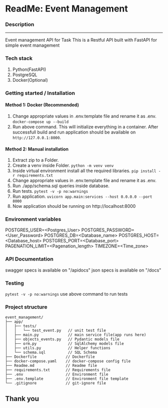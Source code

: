 # ReadMe: Event Management
### Description
---
Event management API for Task
This is a Restful API built with FastAPI for simple event management

### Tech stack
1. Python(FastAPI)
2. PostgreSQL
3. Docker(Optional)

### Getting started / Installation
#### Method 1: Docker (Recommended)
1. Change appropriate values in .env.template file and rename it as .env.
``` docker-compose up --build ```
2. Run above command. This will initialize everything in a container. After successfull build and run application should be available on ```http://127.0.0.1:8000```.
#### Method 2: Manual installation
1. Extract zip to a Folder.
2. Create a venv inside Folder.
```python -m venv venv```
3. Inside virtual environment install all the required libraries.
```pip install -r requirements.txt```
4. Change appropriate values in .env.template file and rename it as .env.
5. Run ./app/schema.sql queries inside database.
6. Run tests.
```pytest -v -p no:warnings```
7. Run application.
```uvicorn app.main:services --host 0.0.0.0 --port 8000```
8. Now application should be running on http://localhost:8000
### Environment variables
POSTGRES_USER=<Postgres_User>
POSTGRES_PASSWORD=<User_Password>
POSTGRES_DB=<Database_name>
POSTGRES_HOST=<Database_host>
POSTGRES_PORT=<Database_port>
PAGENATION_LIMIT=<Pagenation_length>
TIMEZONE=<Time_zone>
### API Documentation
swagger specs is available on "/apidocs"
json specs is available on "/docs"
### Testing
```pytest -v -p no:warnings```
use above command to run tests
### Project structure
```
event_management/
├── app/
│   ├── tests/
│   │   └── test_event.py   // unit test file
│   ├── main.py             // main service file(app runs here)
│   ├── objects_events.py   // Pydantic models file 
│   ├── orm.py              // SqlAlchemy models file
│   ├── utils.py            // Helper functions
│   └── schema.sql          // SQL Schema
├── Dockerfile             // Dockerfile
├── docker-compose.yaml    // docker-compose config file
├── Readme.md              // Readme file
├── requirements.txt       // Requirements file
├── .env                   // Environment file
├── .env.template          // Environment file template
└── .gitignore             // git-ignore file
```

## Thank you